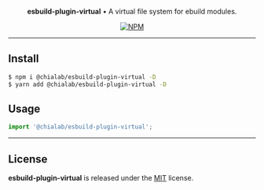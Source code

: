 <p align="center">
    <strong>esbuild-plugin-virtual</strong> • A virtual file system for ebuild modules.
</p>

<p align="center">
    <a href="https://www.npmjs.com/package/@chialab/esbuild-plugin-virtual"><img alt="NPM" src="https://img.shields.io/npm/v/@chialab/esbuild-plugin-virtual.svg?style=flat-square"></a>
</p>

---

## Install

```sh
$ npm i @chialab/esbuild-plugin-virtual -D
$ yarn add @chialab/esbuild-plugin-virtual -D
```

## Usage

```js
import '@chialab/esbuild-plugin-virtual';

```

---

## License

**esbuild-plugin-virtual** is released under the [MIT](https://github.com/chialab/rna/blob/main/packages/esbuild-plugin-virtual/LICENSE) license.
